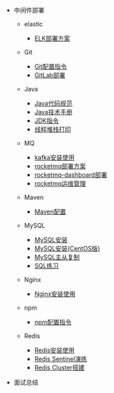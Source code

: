 * 中间件部署
    - elastic
        - [ELK部署方案](./elastic/ELK部署方案.md)

    - Git
        - [Git配置指令](./Git/Git配置指令.md)
        - [GitLab部署](./Git/GitLab部署.md)

    - Java
        - [Java代码规范](./Java/Java代码规范.md)
        - [Java技术手册](./Java/Java技术手册.md)
        - [JDK指令](./Java/JDK指令.md)
        - [线程堆栈打印](./Java/线程堆栈打印.md)

    - MQ
        - [kafka安装使用](./MQ/kafka安装使用.md)
        - [rocketmq部署方案](./MQ/rocketmq部署方案.md)
        - [rocketmq-dashboard部署](./MQ/rocketmq-dashboard部署.md)
        - [rocketmq运维管理](./MQ/rocketmq运维管理.md)

    - Maven
        - [Maven配置](./Maven/Maven配置.md)

    - MySQL
        - [MySQL安装](./MySQL/MySQL安装.md)
        - [MySQL安装(CentOS版)](./MySQL/MySQL安装(CentOS版).md)
        - [MySQL主从复制](./MySQL/MySQL主从复制.md)
        - [SQL练习](./MySQL/SQL练习.md)

    - Nginx
        - [Nginx安装使用](./Nginx/Nginx安装使用.md)

    - npm
        - [npm配置指令](./npm/npm配置指令.md)

    - Redis
        - [Redis安装使用](./Redis/Redis安装使用.md)
        - [Redis Sentinel演练](./Redis/Redis%20Sentinel演练.md)
        - [Redis Cluster搭建](./Redis/Redis%20Cluster搭建.md)

* 面试总结